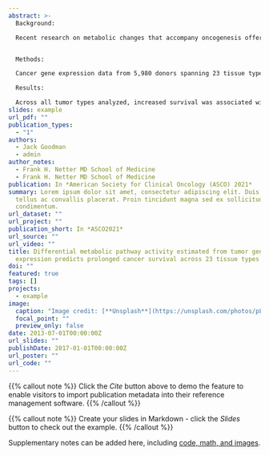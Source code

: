```yaml
---
abstract: >-
  Background:

  Recent research on metabolic changes that accompany oncogenesis offer opportunities for improved tumor classification and prognosis based on molecular profiling. Gene expression data can be used as a blueprint to reconstruct metabolic activity and identify predictors of patient survival. No previous study has estimated patient survival probability as a function of metabolic reaction activity across the entire spectrum of tumor tissue types.


  Methods:

  Cancer gene expression data from 5,980 donors spanning 23 tissue types was collected from 19 studies of the The Cancer Genome Atlas (TCGA), including patients' survival time, sex and age at diagnosis. Expression was normalized to transcripts per million (TPM). Human Metabolic Reaction core gene annotation (HMRcore) was used to select genes involved in metabolic pathways, and metabolic reaction activity scores were estimated using relative expression of enzyme subunits and enzyme isoforms. K-means clustering was used to classify tumors based on differentially regulated metabolic reactions, followed by Kaplan-Meier and Cox proportional hazard estimators of patient survival probabilities. Metabolic pathway reconstruction was performed using the MaREA pipeline, and upregulated and downregulated reactions in metabolic pathways were visualized. All analysis was done using R and Galaxy.

  Results:

  Across all tumor types analyzed, increased survival was associated with downregulation of glycolysis, the pentose phosphate pathway, and purine monophosphate production, even after controlling for age, sex, and tumor tissue type. Increased survival was also associated with upregulation of fatty acid synthesis, mitochondrial bicarbonate production, and glutamate/alpha-ketoglutarate conversion. Subgroup analysis by TCGA project revealed that, on the whole, the differential regulation of these metabolic pathways was conserved across tissue types. Assignment to clusters based on metabolic reaction activity scores remained a significant predictor of survival in six TCGA projects, including renal cell carcinoma, renal papillary cell carcinoma, low-grade glioma, ovarian serous cystadenocarcinoma, cutaneous melanoma, cervical squamous cell carcinoma and endocervical carcinoma. Our findings serve to inform development of molecular biology- informed tumor classifications, as well as search for drug targets to change cancer metabolism.
slides: example
url_pdf: ""
publication_types:
  - "1"
authors:
  - Jack Goodman
  - admin
author_notes:
  - Frank H. Netter MD School of Medicine
  - Frank H. Netter MD School of Medicine
publication: In *American Society for Clinical Oncology (ASCO) 2021*
summary: Lorem ipsum dolor sit amet, consectetur adipiscing elit. Duis posuere
  tellus ac convallis placerat. Proin tincidunt magna sed ex sollicitudin
  condimentum.
url_dataset: ""
url_project: ""
publication_short: In *ASCO2021*
url_source: ""
url_video: ""
title: Differential metabolic pathway activity estimated from tumor gene
  expression predicts prolonged cancer survival across 23 tissue types
doi: ""
featured: true
tags: []
projects:
  - example
image:
  caption: "Image credit: [**Unsplash**](https://unsplash.com/photos/pLCdAaMFLTE)"
  focal_point: ""
  preview_only: false
date: 2013-07-01T00:00:00Z
url_slides: ""
publishDate: 2017-01-01T00:00:00Z
url_poster: ""
url_code: ""
---
```


{{% callout note %}}
Click the *Cite* button above to demo the feature to enable visitors to import publication metadata into their reference management software.
{{% /callout %}}

{{% callout note %}}
Create your slides in Markdown - click the *Slides* button to check out the example.
{{% /callout %}}

Supplementary notes can be added here, including [code, math, and images](https://wowchemy.com/docs/writing-markdown-latex/).
